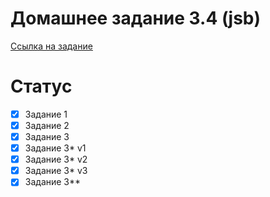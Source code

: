 # Домашнее задание 3.4 (jsb)
[Ссылка на задание](https://skyengpublic.notion.site/3-4-Document-Object-Model-2-0bd44d44e5db444bb6ba0e223587c4c6)
# Статус
- [x] Задание 1
- [x] Задание 2
- [x] Задание 3
- [x] Задание 3* v1
- [x] Задание 3* v2
- [x] Задание 3* v3
- [x] Задание 3**